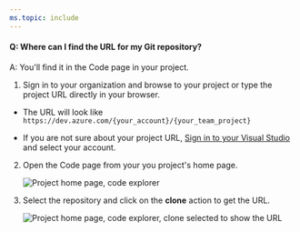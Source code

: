 ```yaml
---
ms.topic: include
---
```


#### Q: Where can I find the URL for my Git repository?

A: You'll find it in the Code page in your project.

1. Sign in to your organization and browse to your project or type the project URL directly in your browser. 

* The URL will look like ```https://dev.azure.com/{your_account}/{your_team_project}```

* If you are not sure about your project URL, [Sign in to your Visual Studio](https://go.microsoft.com/fwlink/?LinkID=309329) and select your account.

2. Open the Code page from your you project's home page.   

   ![Project home page, code explorer](/azure/devops/repos/git/media/code-explorer.png)   

3. Select the repository and click on the **clone** action to get the URL.   

   ![Project home page, code explorer, clone selected to show the URL](/azure/devops/repos/git/media/clone-url.png)

